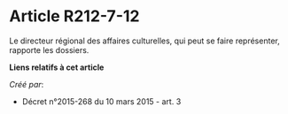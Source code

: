 # Article R212-7-12

Le directeur régional des affaires culturelles, qui peut se faire représenter, rapporte les dossiers.

**Liens relatifs à cet article**

_Créé par_:

  - Décret n°2015-268 du 10 mars 2015 - art. 3
